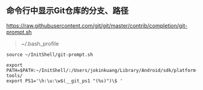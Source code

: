 ## 命令行中显示Git仓库的分支、路径

https://raw.githubusercontent.com/git/git/master/contrib/completion/git-prompt.sh

>  ~/.bash_profile

```shell
source ~/InitShell/git-prompt.sh

export PATH=$PATH:~/InitShell/:/Users/jokinkuang/Library/Android/sdk/platform-tools/
export PS1='\h:\u:\w$(__git_ps1 "(%s)")\$ '
```
